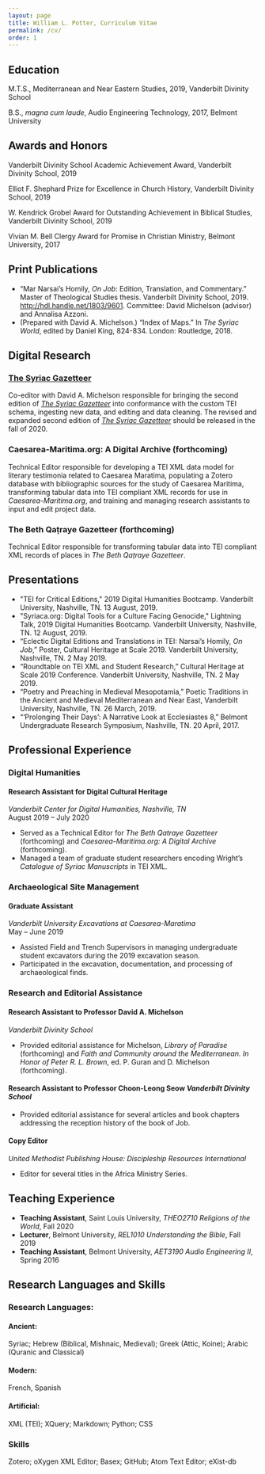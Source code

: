 ```yaml
---
layout: page
title: William L. Potter, Curriculum Vitae
permalink: /cv/
order: 1
---
```

## Education

M.T.S., Mediterranean and Near Eastern Studies, 2019, Vanderbilt Divinity School

B.S., _magna cum laude_, Audio Engineering Technology, 2017, Belmont University


## Awards and Honors

Vanderbilt Divinity School Academic Achievement Award, Vanderbilt Divinity School, 2019

Elliot F. Shephard Prize for Excellence in Church History, Vanderbilt Divinity School, 2019

W. Kendrick Grobel Award for Outstanding Achievement in Biblical Studies, Vanderbilt Divinity School, 2019

Vivian M. Bell Clergy Award for Promise in Christian Ministry, Belmont University, 2017

## Print Publications

- “Mar Narsai’s Homily, _On Job_: Edition, Translation, and Commentary.” Master of Theological Studies thesis. Vanderbilt Divinity School, 2019. http://hdl.handle.net/1803/9601. Committee: David Michelson (advisor) and Annalisa Azzoni.
- (Prepared with David A. Michelson.) “Index of Maps.” In _The Syriac World_, edited by Daniel King, 824-834. London: Routledge, 2018.


## Digital Research

### [The Syriac Gazetteer](http://syriaca.org/geo)

Co-editor with David A. Michelson responsible for bringing the second edition of _[The Syriac Gazetteer](http://syriaca.org/geo)_ into conformance with the custom TEI schema, ingesting new data, and editing and data cleaning. The revised and expanded second edition of _[The Syriac Gazetteer](http://syriaca.org/geo)_ should be released in the fall of 2020.

### Caesarea-Maritima.org: A Digital Archive (forthcoming)

Technical Editor responsible for developing a TEI XML data model for literary testimonia related to Caesarea Maratima, populating a Zotero database with bibliographic sources for the study of Caesarea Maritima, transforming tabular data into TEI compliant XML records for use in _Caesarea-Maritima.org_, and training and managing research assistants to input and edit project data.

### The Beth Qaṭraye Gazetteer (forthcoming)

Technical Editor responsible for transforming tabular data into TEI compliant XML records of places in _The Beth Qaṭraye Gazetteer_.

## Presentations

- "TEI for Critical Editions," 2019 Digital Humanities Bootcamp. Vanderbilt University, Nashville, TN. 13 August, 2019.
- "Syriaca.org: Digital Tools for a Culture Facing Genocide," Lightning Talk, 2019 Digital Humanities Bootcamp. Vanderbilt University, Nashville, TN. 12 August, 2019.
- “Eclectic Digital Editions and Translations in TEI: Narsai’s Homily, *On Job*,” Poster, Cultural Heritage at Scale 2019. Vanderbilt University, Nashville, TN. 2 May 2019.
- “Roundtable on TEI XML and Student Research,” Cultural Heritage at Scale 2019 Conference. Vanderbilt University, Nashville, TN. 2 May 2019.
- “Poetry and Preaching in Medieval Mesopotamia,” Poetic Traditions in the Ancient and Medieval Mediterranean and Near East, Vanderbilt University, Nashville, TN. 26 March, 2019.
- “‘Prolonging Their Days’: A Narrative Look at Ecclesiastes 8,” Belmont Undergraduate Research Symposium, Nashville, TN. 20 April, 2017.

## Professional Experience

### Digital Humanities

#### Research Assistant for Digital Cultural Heritage
_Vanderbilt Center for Digital Humanities, Nashville, TN_ <br/>August 2019 – July 2020

- Served as a Technical Editor for _The Beth Qatraye Gazetteer_ (forthcoming) and _Caesarea-Maritima.org: A Digital Archive_ (forthcoming).
- Managed a team of graduate student researchers encoding Wright’s *Catalogue of Syriac Manuscripts* in TEI XML.

### Archaeological Site Management

#### Graduate Assistant
_Vanderbilt University Excavations at Caesarea-Maratima_<br/>May – June 2019

- Assisted Field and Trench Supervisors in managing undergraduate student excavators during the 2019 excavation season.
- Participated in the excavation, documentation, and processing of archaeological finds.

### Research and Editorial Assistance
#### Research Assistant to Professor David A. Michelson
_Vanderbilt Divinity School_

- Provided editorial assistance for Michelson, _Library of Paradise_ (forthcoming) and *Faith and Community around the Mediterranean. In Honor of Peter R. L. Brown*, ed. P. Guran and D. Michelson (forthcoming).

#### Research Assistant to Professor Choon-Leong Seow _Vanderbilt Divinity School_

- Provided editorial assistance for several articles and book chapters addressing the reception history of the book of Job.

#### Copy Editor
_United Methodist Publishing House: Discipleship Resources International_

- Editor for several titles in the Africa Ministry Series.

## Teaching Experience
- **Teaching Assistant**, Saint Louis University, _THEO2710 Religions of the World_, Fall 2020
- **Lecturer**, Belmont University, *REL1010 Understanding the Bible*, Fall 2019
- **Teaching Assistant**, Belmont University, *AET3190 Audio Engineering II*, Spring 2016

## Research Languages and Skills

### Research Languages:

#### Ancient:
Syriac; Hebrew (Biblical, Mishnaic, Medieval); Greek (Attic, Koine); Arabic (Quranic and Classical)

#### Modern:
French, Spanish

#### Artificial:
XML (TEI); XQuery; Markdown; Python; CSS

### Skills
Zotero; oXygen XML Editor; Basex; GitHub; Atom Text Editor; eXist-db
